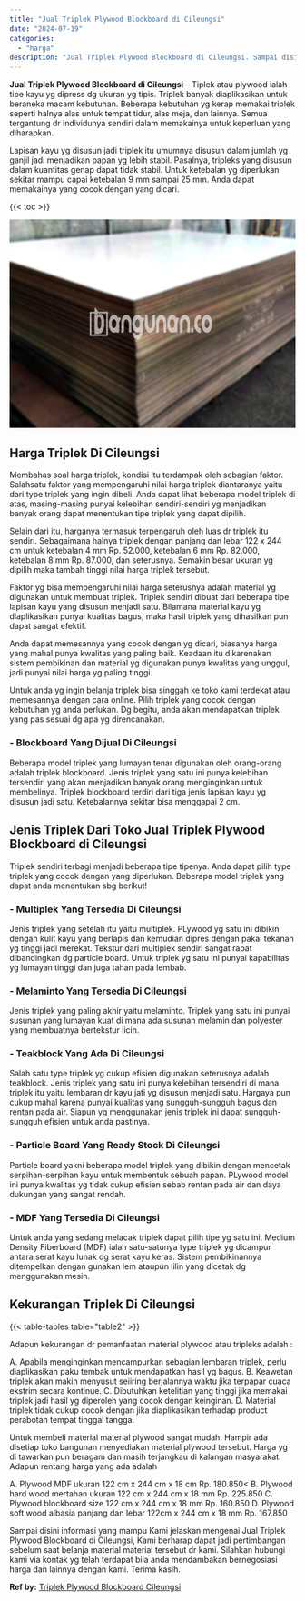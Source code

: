 ```yaml
---
title: "Jual Triplek Plywood Blockboard di Cileungsi"
date: "2024-07-19"
categories: 
  - "harga"
description: "Jual Triplek Plywood Blockboard di Cileungsi. Sampai disini informasi yang mampu Kami jelaskan mengenai Jual Triplek Plywood Blockboard di Cileungsi, Kami be..."
---
```


**Jual Triplek Plywood Blockboard di Cileungsi** – Tiplek atau plywood ialah tipe kayu yg dipress dg ukuran yg tipis. Triplek banyak diaplikasikan untuk beraneka macam kebutuhan. Beberapa kebutuhan yg kerap memakai triplek seperti halnya alas untuk tempat tidur, alas meja, dan lainnya. Semua tergantung dr individunya sendiri dalam memakainya untuk keperluan yang diharapkan.

Lapisan kayu yg disusun jadi triplek itu umumnya disusun dalam jumlah yg ganjil jadi menjadikan papan yg lebih stabil. Pasalnya, tripleks yang disusun dalam kuantitas genap dapat tidak stabil. Untuk ketebalan yg diperlukan sekitar mampu capai ketebalan 9 mm sampai 25 mm. Anda dapat memakainya yang cocok dengan yang dicari.

{{< toc >}}

![Jual Triplek Plywood Blockboard di Cileungsi](/images/jual-triplek-murah-25.png)

## Harga Triplek Di Cileungsi

Membahas soal harga triplek, kondisi itu terdampak oleh sebagian faktor. Salahsatu faktor yang mempengaruhi nilai harga triplek diantaranya yaitu dari type triplek yang ingin dibeli. Anda dapat lihat beberapa model triplek di atas, masing-masing punyai kelebihan sendiri-sendiri yg menjadikan banyak orang dapat menentukan tipe triplek yang dapat dipilih.

Selain dari itu, harganya termasuk terpengaruh oleh luas dr triplek itu sendiri. Sebagaimana halnya triplek dengan panjang dan lebar 122 x 244 cm untuk ketebalan 4 mm Rp. 52.000, ketebalan 6 mm Rp. 82.000, ketebalan 8 mm Rp. 87.000, dan seterusnya. Semakin besar ukuran yg dipilih maka tambah tinggi nilai harga triplek tersebut.

Faktor yg bisa mempengaruhi nilai harga seterusnya adalah material yg digunakan untuk membuat triplek. Triplek sendiri dibuat dari beberapa tipe lapisan kayu yang disusun menjadi satu. Bilamana material kayu yg diaplikasikan punyai kualitas bagus, maka hasil triplek yang dihasilkan pun dapat sangat efektif.

Anda dapat memesannya yang cocok dengan yg dicari, biasanya harga yang mahal punya kwalitas yang paling baik. Keadaan itu dikarenakan sistem pembikinan dan material yg digunakan punya kwalitas yang unggul, jadi punyai nilai harga yg paling tinggi.

Untuk anda yg ingin belanja triplek bisa singgah ke toko kami terdekat atau memesannya dengan cara online. Pilih triplek yang cocok dengan kebutuhan yg anda perlukan. Dg begitu, anda akan mendapatkan triplek yang pas sesuai dg apa yg direncanakan.

### \- Blockboard Yang Dijual Di Cileungsi

Beberapa model triplek yang lumayan tenar digunakan oleh orang-orang adalah triplek blockboard. Jenis triplek yang satu ini punya kelebihan tersendiri yang akan menjadikan banyak orang menginginkan untuk membelinya. Triplek blockboard terdiri dari tiga jenis lapisan kayu yg disusun jadi satu. Ketebalannya sekitar bisa menggapai 2 cm.

## Jenis Triplek Dari Toko Jual Triplek Plywood Blockboard di Cileungsi

Triplek sendiri terbagi menjadi beberapa tipe tipenya. Anda dapat pilih type triplek yang cocok dengan yang diperlukan. Beberapa model triplek yang dapat anda menentukan sbg berikut!

### \- Multiplek Yang Tersedia Di Cileungsi

Jenis triplek yang setelah itu yaitu multiplek. PLywood yg satu ini dibikin dengan kulit kayu yang berlapis dan kemudian dipres dengan pakai tekanan yg tinggi jadi merekat. Tekstur dari multiplek sendiri sangat rapat dibandingkan dg particle board. Untuk triplek yg satu ini punyai kapabilitas yg lumayan tinggi dan juga tahan pada lembab.

### \- Melaminto Yang Tersedia Di Cileungsi

Jenis triplek yang paling akhir yaitu melaminto. Triplek yang satu ini punyai susunan yang lumayan kuat di mana ada susunan melamin dan polyester yang membuatnya bertekstur licin.

### \- Teakblock Yang Ada Di Cileungsi

Salah satu type triplek yg cukup efisien digunakan seterusnya adalah teakblock. Jenis triplek yang satu ini punya kelebihan tersendiri di mana triplek itu yaitu lembaran dr kayu jati yg disusun menjadi satu. Hargaya pun cukup mahal karena punyai kualitas yang sungguh-sungguh bagus dan rentan pada air. Siapun yg menggunakan jenis triplek ini dapat sungguh-sungguh efisien untuk anda pastinya.

### \- Particle Board Yang Ready Stock Di Cileungsi

Particle board yakni beberapa model triplek yang dibikin dengan mencetak serpihan-serpihan kayu untuk membentuk sebuah papan. PLywood model ini punya kwalitas yg tidak cukup efisien sebab rentan pada air dan daya dukungan yang sangat rendah.

### \- MDF Yang Tersedia Di Cileungsi

Untuk anda yang sedang melacak triplek dapat pilih tipe yg satu ini. Medium Density Fiberboard (MDF) ialah satu-satunya type triplek yg dicampur antara serat kayu lunak dg serat kayu keras. Sistem pembikinannya ditempelkan dengan gunakan lem ataupun lilin yang dicetak dg menggunakan mesin.

## Kekurangan Triplek Di Cileungsi

{{< table-tables table="table2" >}}

Adapun kekurangan dr pemanfaatan material plywood atau tripleks adalah :

A. Apabila menginginkan mencampurkan sebagian lembaran triplek, perlu diaplikasikan paku tembak untuk mendapatkan hasil yg bagus. B. Keawetan triplek akan makin menyusut seiiring berjalannya waktu jika terpapar cuaca ekstrim secara kontinue. C. Dibutuhkan ketelitian yang tinggi jika memakai triplek jadi hasil yg diperoleh yang cocok dengan keinginan. D. Material triplek tidak cukup cocok dengan jika diaplikasikan terhadap product perabotan tempat tinggal tangga.

Untuk membeli material material plywood sangat mudah. Hampir ada disetiap toko bangunan menyediakan material plywood tersebut. Harga yg di tawarkan pun beragam dan masih terjangkau di kalangan masyarakat. Adapun rentang harga yang ada adalah

A. Plywood MDF ukuran 122 cm x 244 cm x 18 cm Rp. 180.850< B. Plywood hard wood mertahan ukuran 122 cm x 244 cm x 18 mm Rp. 225.850 C. Plywood blockboard size 122 cm x 244 cm x 18 mm Rp. 160.850 D. Plywood soft wood albasia panjang dan lebar 122cm x 244 cm x 18 mm Rp. 167.850

Sampai disini informasi yang mampu Kami jelaskan mengenai Jual Triplek Plywood Blockboard di Cileungsi, Kami berharap dapat jadi pertimbangan sebelum saat belanja material material tersebut dr kami. Silahkan hubungi kami via kontak yg telah terdapat bila anda mendambakan bernegosiasi harga dan lainnya dengan kami. Terima kasih.

**Ref by:** [Triplek Plywood Blockboard Cileungsi](https://id.wikipedia.org/wiki/Triplek)
